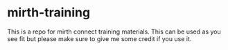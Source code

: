 # mirth-training
This is a repo for mirth connect training materials.  This can be used as you see fit but please make sure to give me some credit if you use it.
